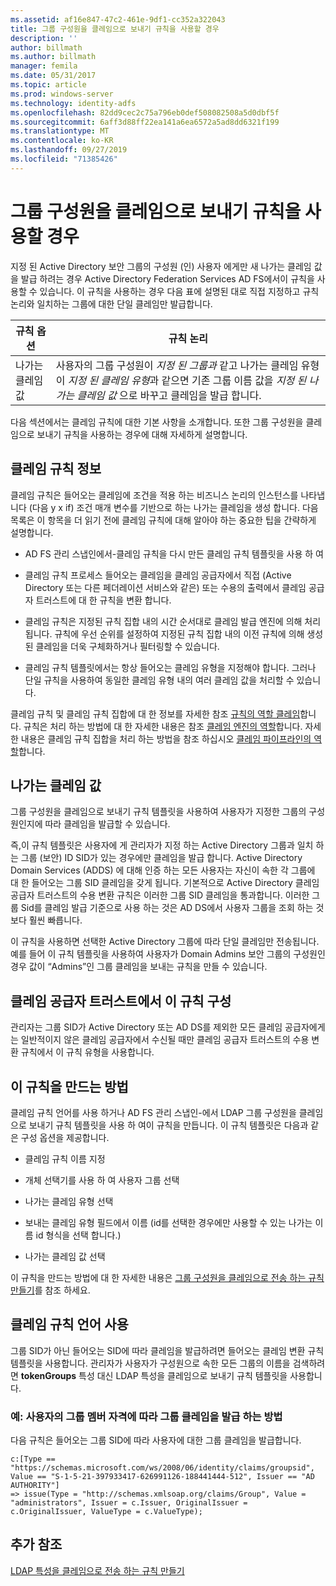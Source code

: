 ```yaml
---
ms.assetid: af16e847-47c2-461e-9df1-cc352a322043
title: 그룹 구성원을 클레임으로 보내기 규칙을 사용할 경우
description: ''
author: billmath
ms.author: billmath
manager: femila
ms.date: 05/31/2017
ms.topic: article
ms.prod: windows-server
ms.technology: identity-adfs
ms.openlocfilehash: 82dd9cec2c75a796eb0def508082508a5d0dbf5f
ms.sourcegitcommit: 6aff3d88ff22ea141a6ea6572a5ad8dd6321f199
ms.translationtype: MT
ms.contentlocale: ko-KR
ms.lasthandoff: 09/27/2019
ms.locfileid: "71385426"
---
```

# <a name="when-to-use-a-send-group-membership-as-a-claim-rule"></a>그룹 구성원을 클레임으로 보내기 규칙을 사용할 경우
지정 된 Active Directory 보안 그룹의 구성원 \(인\) 사용자 에게만 새 나가는 클레임 값을 발급 하려는 경우 Active Directory Federation Services AD FS에서이 규칙을 사용할 수 있습니다. 이 규칙을 사용하는 경우 다음 표에 설명된 대로 직접 지정하고 규칙 논리와 일치하는 그룹에 대한 단일 클레임만 발급합니다.  
  
|규칙 옵션|규칙 논리|  
|---------------|--------------|  
|나가는 클레임 값|사용자의 그룹 구성원이 *지정 된 그룹과* 같고 나가는 클레임 유형이 *지정 된 클레임 유형*과 같으면 기존 그룹 이름 값을 *지정 된 나가는 클레임 값* 으로 바꾸고 클레임을 발급 합니다.|  
  
다음 섹션에서는 클레임 규칙에 대한 기본 사항을 소개합니다. 또한 그룹 구성원을 클레임으로 보내기 규칙을 사용하는 경우에 대해 자세하게 설명합니다.  
  
## <a name="about-claim-rules"></a>클레임 규칙 정보  
클레임 규칙은 들어오는 클레임에 조건을 적용 하는 비즈니스 논리의 인스턴스를 나타냅니다 \(다음 y x if\) 조건 매개 변수를 기반으로 하는 나가는 클레임을 생성 합니다. 다음 목록은 이 항목을 더 읽기 전에 클레임 규칙에 대해 알아야 하는 중요한 팁을 간략하게 설명합니다.  
  
-   AD FS 관리 스냅인에서\-클레임 규칙을 다시 만든 클레임 규칙 템플릿을 사용 하 여  
  
-   클레임 규칙 프로세스 들어오는 클레임을 클레임 공급자에서 직접 \(Active Directory 또는 다른 페더레이션 서비스와 같은\) 또는 수용의 출력에서 클레임 공급자 트러스트에 대 한 규칙을 변환 합니다.  
  
-   클레임 규칙은 지정된 규칙 집합 내의 시간 순서대로 클레임 발급 엔진에 의해 처리됩니다. 규칙에 우선 순위를 설정하여 지정된 규칙 집합 내의 이전 규칙에 의해 생성된 클레임을 더욱 구체화하거나 필터링할 수 있습니다.  
  
-   클레임 규칙 템플릿에서는 항상 들어오는 클레임 유형을 지정해야 합니다. 그러나 단일 규칙을 사용하여 동일한 클레임 유형 내의 여러 클레임 값을 처리할 수 있습니다.  
  
클레임 규칙 및 클레임 규칙 집합에 대 한 정보를 자세한 참조 [규칙의 역할 클레임](The-Role-of-Claim-Rules.md)합니다. 규칙은 처리 하는 방법에 대 한 자세한 내용은 참조 [클레임 엔진의 역할](The-Role-of-the-Claims-Engine.md)합니다. 자세한 내용은 클레임 규칙 집합을 처리 하는 방법을 참조 하십시오 [클레임 파이프라인의 역할](The-Role-of-the-Claims-Pipeline.md)합니다.  
  
## <a name="outgoing-claim-value"></a>나가는 클레임 값  
그룹 구성원을 클레임으로 보내기 규칙 템플릿을 사용하여 사용자가 지정한 그룹의 구성원인지에 따라 클레임을 발급할 수 있습니다.  
  
즉,이 규칙 템플릿은 사용자에 게 관리자가 지정 하는 Active Directory 그룹과 일치 하는 그룹 \(보안\) ID SID가 있는 경우에만 클레임을 발급 합니다. Active Directory Domain Services \(ADDS\) 에 대해 인증 하는 모든 사용자는 자신이 속한 각 그룹에 대 한 들어오는 그룹 SID 클레임을 갖게 됩니다. 기본적으로 Active Directory 클레임 공급자 트러스트의 수용 변환 규칙은 이러한 그룹 SID 클레임을 통과합니다. 이러한 그룹 Sid를 클레임 발급 기준으로 사용 하는 것은 AD DS에서 사용자 그룹을 조회 하는 것 보다 훨씬 빠릅니다.  
  
이 규칙을 사용하면 선택한 Active Directory 그룹에 따라 단일 클레임만 전송됩니다. 예를 들어 이 규칙 템플릿을 사용하여 사용자가 Domain Admins 보안 그룹의 구성원인 경우 값이 “Admins”인 그룹 클레임을 보내는 규칙을 만들 수 있습니다.  
  
## <a name="configuring-this-rule-on-a-claims-provider-trust"></a>클레임 공급자 트러스트에서 이 규칙 구성  
관리자는 그룹 SID가 Active Directory 또는 AD DS를 제외한 모든 클레임 공급자에게는 일반적이지 않은 클레임 공급자에서 수신될 때만 클레임 공급자 트러스트의 수용 변환 규칙에서 이 규칙 유형을 사용합니다.  
  
## <a name="how-to-create-this-rule"></a>이 규칙을 만드는 방법  
클레임 규칙 언어를 사용 하거나 AD FS 관리 스냅인\-에서 LDAP 그룹 구성원을 클레임으로 보내기 규칙 템플릿을 사용 하 여이 규칙을 만듭니다. 이 규칙 템플릿은 다음과 같은 구성 옵션을 제공합니다.  
  
-   클레임 규칙 이름 지정  
  
-   개체 선택기를 사용 하 여 사용자 그룹 선택  
  
-   나가는 클레임 유형 선택  
  
-   보내는 클레임 유형 필드에서 이름 \(id를 선택한 경우에만 사용할 수 있는 나가는 이름 id 형식을 선택 합니다.\)  
  
-   나가는 클레임 값 선택  
  
이 규칙을 만드는 방법에 대 한 자세한 내용은 [그룹 구성원을 클레임으로 전송 하는 규칙 만들기](https://technet.microsoft.com/library/ee913569.aspx)를 참조 하세요.  
  
## <a name="using-the-claim-rule-language"></a>클레임 규칙 언어 사용  
그룹 SID가 아닌 들어오는 SID에 따라 클레임을 발급하려면 들어오는 클레임 변환 규칙 템플릿을 사용합니다. 관리자가 사용자가 구성원으로 속한 모든 그룹의 이름을 검색하려면 **tokenGroups** 특성 대신 LDAP 특성을 클레임으로 보내기 규칙 템플릿을 사용합니다.  
  
### <a name="example-how-to-issue-group-claims-based-on-the-users-group-membership"></a>예: 사용자의 그룹 멤버 자격에 따라 그룹 클레임을 발급 하는 방법  
다음 규칙은 들어오는 그룹 SID에 따라 사용자에 대한 그룹 클레임을 발급합니다.  
  
```  
c:[Type == "https://schemas.microsoft.com/ws/2008/06/identity/claims/groupsid", Value == "S-1-5-21-397933417-626991126-188441444-512", Issuer == "AD AUTHORITY"]  
=> issue(Type = "http://schemas.xmlsoap.org/claims/Group", Value = "administrators", Issuer = c.Issuer, OriginalIssuer = c.OriginalIssuer, ValueType = c.ValueType);  
```  
  
## <a name="additional-references"></a>추가 참조  
[LDAP 특성을 클레임으로 전송 하는 규칙 만들기](https://technet.microsoft.com/library/dd807115.aspx)  
  

